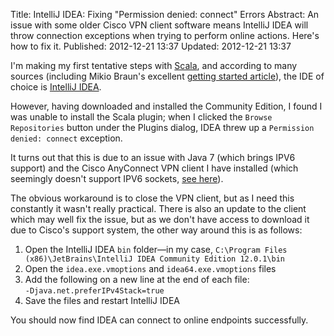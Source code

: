 Title: IntelliJ IDEA: Fixing "Permission denied: connect" Errors
Abstract: An issue with some older Cisco VPN client software means IntelliJ IDEA will throw connection exceptions when trying to perform online actions. Here's how to fix it.
Published: 2012-12-21 13:37
Updated: 2012-12-21 13:37

I'm making my first tentative steps with [Scala](http://www.scala-lang.org/ "External Link: Scala"), and according to many sources (including Mikio Braun's excellent [getting started article](http://blog.mikiobraun.de/2011/04/getting-started-in-scala.html "External Link: Getting Started In Scala")), the IDE of choice is [IntelliJ IDEA](http://www.jetbrains.com/idea/ "External Link: IntelliJ IDEA"). 

However, having downloaded and installed the Community Edition, I found I was unable to install the Scala plugin; when I clicked the `Browse Repositories` button under the Plugins dialog, IDEA threw up a `Permission denied: connect`
exception.

It turns out that this is due to an issue with Java 7 (which brings IPV6 support) and the Cisco AnyConnect VPN client I have installed (which seemingly doesn't support IPV6 sockets, [see here](http://www.java.net/node/703177 "External Link: JDK7 Permission Denied with Sockets when using VPN (Java Support)")).

The obvious workaround is to close the VPN client, but as I need this constantly it wasn't really practical. There is also an update to the client which may well fix the issue, but as we don't have access to download it due to Cisco's support system, the other way around this is as follows:

 1. Open the IntelliJ IDEA `bin` folder—in my case, `C:\Program Files (x86)\JetBrains\IntelliJ IDEA Community Edition 12.0.1\bin`
 2. Open the `idea.exe.vmoptions` and `idea64.exe.vmoptions` files
 3. Add the following on a new line at the end of each file:  
`-Djava.net.preferIPv4Stack=true`
 4. Save the files and restart IntelliJ IDEA

You should now find IDEA can connect to online endpoints successfully.
